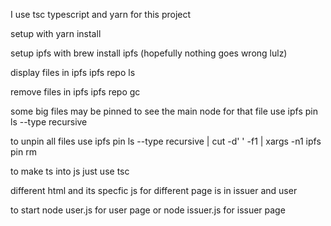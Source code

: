 I use tsc typescript and yarn for this project

setup with 
yarn install

setup ipfs with
brew install ipfs (hopefully nothing goes wrong lulz)

display files in ipfs
ipfs repo ls

remove files in ipfs
ipfs repo gc

some big files may be pinned
to see the main node for that file use
ipfs pin ls --type recursive

to unpin all files use
ipfs pin ls --type recursive | cut -d' ' -f1 | xargs -n1 ipfs pin rm

to make ts into js just use
tsc

different html and its specfic js for different page is in issuer and user

to start node user.js for user page
or node issuer.js for issuer page
